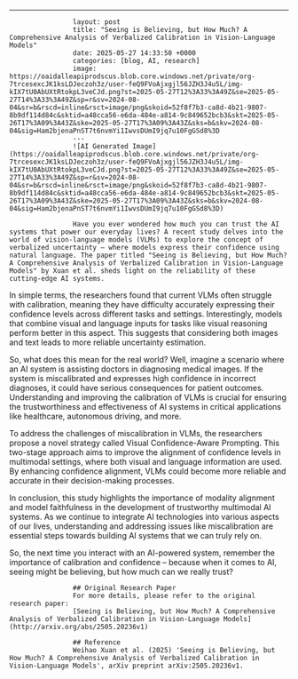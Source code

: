 ---
                    layout: post
                    title: "Seeing is Believing, but How Much? A Comprehensive Analysis of Verbalized Calibration in Vision-Language Models"
                    date: 2025-05-27 14:33:50 +0000
                    categories: [blog, AI, research]
                    image: https://oaidalleapiprodscus.blob.core.windows.net/private/org-7trcesexcJK1ksLDJeczoh3z/user-feQ9FVoAjxgjl56JZH3J4u5L/img-kIX7tU0AbUXtRtokpL3veCJd.png?st=2025-05-27T12%3A33%3A49Z&se=2025-05-27T14%3A33%3A49Z&sp=r&sv=2024-08-04&sr=b&rscd=inline&rsct=image/png&skoid=52f8f7b3-ca8d-4b21-9807-8b9df114d84c&sktid=a48cca56-e6da-484e-a814-9c849652bcb3&skt=2025-05-26T17%3A09%3A43Z&ske=2025-05-27T17%3A09%3A43Z&sks=b&skv=2024-08-04&sig=Ham2bjenaPnST7t6nvmYi1IwvsDUmI9jq7u10FgGSd8%3D
                    ---
                    ![AI Generated Image](https://oaidalleapiprodscus.blob.core.windows.net/private/org-7trcesexcJK1ksLDJeczoh3z/user-feQ9FVoAjxgjl56JZH3J4u5L/img-kIX7tU0AbUXtRtokpL3veCJd.png?st=2025-05-27T12%3A33%3A49Z&se=2025-05-27T14%3A33%3A49Z&sp=r&sv=2024-08-04&sr=b&rscd=inline&rsct=image/png&skoid=52f8f7b3-ca8d-4b21-9807-8b9df114d84c&sktid=a48cca56-e6da-484e-a814-9c849652bcb3&skt=2025-05-26T17%3A09%3A43Z&ske=2025-05-27T17%3A09%3A43Z&sks=b&skv=2024-08-04&sig=Ham2bjenaPnST7t6nvmYi1IwvsDUmI9jq7u10FgGSd8%3D)
                    
                    Have you ever wondered how much you can trust the AI systems that power our everyday lives? A recent study delves into the world of vision-language models (VLMs) to explore the concept of verbalized uncertainty – where models express their confidence using natural language. The paper titled "Seeing is Believing, but How Much? A Comprehensive Analysis of Verbalized Calibration in Vision-Language Models" by Xuan et al. sheds light on the reliability of these cutting-edge AI systems.

In simple terms, the researchers found that current VLMs often struggle with calibration, meaning they have difficulty accurately expressing their confidence levels across different tasks and settings. Interestingly, models that combine visual and language inputs for tasks like visual reasoning perform better in this aspect. This suggests that considering both images and text leads to more reliable uncertainty estimation.

So, what does this mean for the real world? Well, imagine a scenario where an AI system is assisting doctors in diagnosing medical images. If the system is miscalibrated and expresses high confidence in incorrect diagnoses, it could have serious consequences for patient outcomes. Understanding and improving the calibration of VLMs is crucial for ensuring the trustworthiness and effectiveness of AI systems in critical applications like healthcare, autonomous driving, and more.

To address the challenges of miscalibration in VLMs, the researchers propose a novel strategy called Visual Confidence-Aware Prompting. This two-stage approach aims to improve the alignment of confidence levels in multimodal settings, where both visual and language information are used. By enhancing confidence alignment, VLMs could become more reliable and accurate in their decision-making processes.

In conclusion, this study highlights the importance of modality alignment and model faithfulness in the development of trustworthy multimodal AI systems. As we continue to integrate AI technologies into various aspects of our lives, understanding and addressing issues like miscalibration are essential steps towards building AI systems that we can truly rely on.

So, the next time you interact with an AI-powered system, remember the importance of calibration and confidence – because when it comes to AI, seeing might be believing, but how much can we really trust?
                    
                    ## Original Research Paper
                    For more details, please refer to the original research paper:
                    [Seeing is Believing, but How Much? A Comprehensive Analysis of Verbalized Calibration in Vision-Language Models](http://arxiv.org/abs/2505.20236v1)
                    
                    ## Reference
                    Weihao Xuan et al. (2025) 'Seeing is Believing, but How Much? A Comprehensive Analysis of Verbalized Calibration in Vision-Language Models', arXiv preprint arXiv:2505.20236v1.
                    
